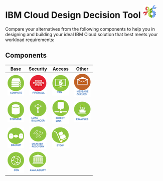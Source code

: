# IBM Cloud Design Decision Tool ![Tool Icon](/images/tool_icon.png)

Compare your alternatives from the following components to help you in designing and building your ideal IBM Cloud solution that best meets your workload requirements:

## Components

| Base | Security | Access | Other |
| :---: | :---: | :---: | :---: |
| [![Compute](/images/compute_icon.png)](compute.md)  | [![Firewall](/images/firewall_icon.png)](firewall.md) | [![VPN](/images/vpn_icon.png)](vpn.md) | [![Message Queues](/images/message_queues_icon.png)](message_queues.md) |
| [![Storage](/images/storage_icon.png)](storage.md) | [![Load Balancer](/images/load_balancer_icon.png)](load_balancer.md) | [![Direct Link](/images/direct_link_icon.png)](direct_link.md) | [![Examples](/images/examples_icon.png)](examples.md) |
| [![Backup](/images/backup_icon.png)](backup.md) | [![Disaster Recovery](/images/disaster_recovery_icon.png)](disaster_recovery.md) | [![BYOIP](/images/byoip_icon.png)](byoip.md) |
| [![CDN](/images/cdn_icon.png)](cdn.md) | [![Availability](/images/availability_icon.png)](availability.md) |
